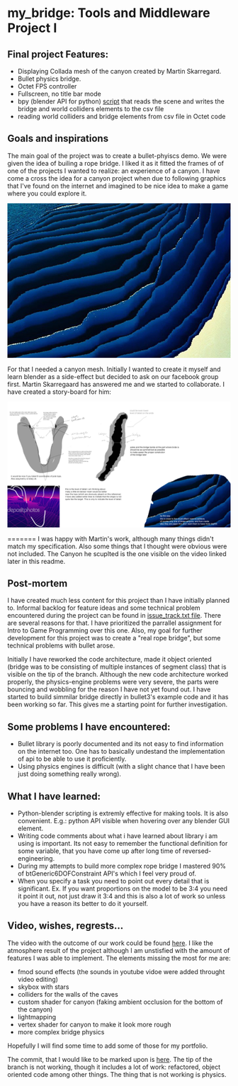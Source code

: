 # my_bridge: Tools and Middleware Project I

## Final project Features:
* Displaying Collada mesh of the canyon created by Martin Skarregard.
* Bullet physics bridge.
* Octet FPS controller
* Fullscreen, no title bar mode
* bpy (blender API for python) [script](https://github.com/witold-gawlowski/octet/blob/Tools_and_Middleware_1/octet/assets/projects/my_bridge/scripts/box_tracker.py) that reads the scene and writes the bridge and world colliders elements to the csv file
* reading world colliders and bridge elements from csv file in Octet code

## Goals and inspirations 

The main goal of the project was to create a bullet-phyiscs demo. We were given the idea of builing a rope bridge. I liked it as it fitted the frames of of one of the projects I wanted to realize: an experience of a canyon. I have come a cross the idea for a canyon project when due to following graphics that I've found on the internet and imagined to be nice idea to make a game where you could explore it. 

![inspirtation](https://github.com/witold-gawlowski/octet/blob/Tools_and_Middleware_1/octet/src/projects/my_bridge/Concept/14446003_1212966025441859_1981789854985566161_n.jpg) 

For that I needed a canyon mesh. Initially I wanted to create it myself and learn blender as a side-effect but decided to ask on our facebook group first. Martin Skarregaard has answered me and we started to collaborate. I have created a story-board for him: 

![](https://github.com/witold-gawlowski/octet/blob/Tools_and_Middleware_1/octet/src/projects/my_bridge/Concept/canyon%20mesh%20specification.jpg)


=======
I was happy with Martin's work, although many things didn't match my specification. Also some things that I thought were obvious were not included.
The Canyon he scuplted is the one visible on the video linked later in this readme. 

## Post-mortem
 
I have created much less content for this project than I have initially planned to. Informal backlog for feature ideas and some technical problem encountered during the project can be found in [issue_track.txt file](https://github.com/witold-gawlowski/octet/blob/Tools_and_Middleware_1/octet/src/projects/my_bridge/Concept/issue_tracker.txt). There are several reasons for that. I have prioritized  the parrallel assignment for Intro to Game Programming over this one. Also, my goal for further development for this project was to create a "real rope bridge", but some technical problems with bullet arose. 

Initially I have reworked the code architecture, made it object oriented (bridge was to be consisting of multiple instances of segment class) that is visible on the tip of the branch. 
Although the new code architecture worked properly, the physics-engine problems were very severe, the parts were bouncing and wobbling for the reason I have not yet found out. I have started to build simmilar bridge directly in bullet3's example code and it has been working so far. This gives me a starting point for further investigation. 

## Some problems I have encountered:
* Bullet library is poorly documented and its not easy to find information on the internet too. One has to basically undestand the implementation of api to be able to use it proficiently.
* Using physics engines is difficult (with a slight chance that I have been just doing something really wrong).

## What I have learned:
* Python-blender scripting is extremly effective for making tools. It is also convenient. E.g.: python API visible when hovering over any blender GUI element. 
* Writing code comments about what i have learned about library i am using is important. Its not easy to remember the functional definition for some variable, that you have come up after long time of reversed-engineering.
* During my attempts to build more complex rope bridge I mastered 90% of btGeneric6DOFConstraint API's which I feel very proud of. 
* When you specify a task you need to point out every detail that is significant. Ex. If you want proportions on the model to be 3:4 you need it point it out, not just draw it 3:4 and this is also a lot of work so unless you have a reason its better to do it yourself. 

## Video, wishes, regrests...
The video with the outcome of our work could be found [here](https://www.youtube.com/watch?v=uHrpnjAkioI). I like the atmosphere result of the project although I am unstisfied with the amount of features I was able to implement. The elements missing the most for me are:
* fmod sound effects (the sounds in youtube vidoe were added throught video editing)
* skybox with stars
* colliders for the walls of the caves
* custom shader for canyon (faking ambient occlusion for the bottom of the canyon)
* lightmapping 
* vertex shader for canyon to make it look more rough
* more complex bridge physics

Hopefully I will find some time to add some of those for my portfolio. 

The commit, that I would like to be marked upon is [here](https://github.com/witold-gawlowski/octet/tree/e4f9d0dff4dcd4b0e8cb072813f0d4e0aed31ad5).
The tip of the branch is not working, though it includes a lot of work: refactored, object oriented code among other things. The thing that is not working is physics.

